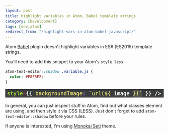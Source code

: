```yaml
---
layout: post
title: Highlight variables in Atom, Babel template strings
category: [Development]
tags: [dev,atom]
redirect_from: "/highlight-vars-in-atom-babel-javascript/"
---
```


Atom [Babel](https://babeljs.io/) plugin doesn't highlight variables
in ES6 (ES2015) template strings.

You'll need to add this snippet to your Atom's `style.less`

```css
atom-text-editor::shadow .variable.js {
  color: #F8F8F2;
}
```

<img src="/public/img/template-string-vars.png" alt="ES6 template string with variable highlighted in Atom" class="margin-y-30">

In general, you can just inspect stuff in Atom, find out what classes
element are using, and then style it via CSS (LESS).
Just don't forget to add `atom-text-editor::shadow` before your rules.

If anyone is interested, I'm using [Monokai Seti](https://atom.io/themes/monokai-seti) theme.
